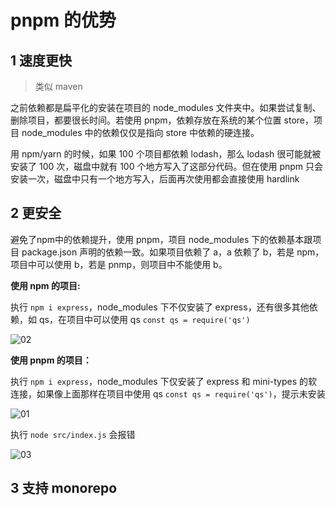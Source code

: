 # pnpm 的优势

## 1 速度更快

> 类似 maven

之前依赖都是扁平化的安装在项目的 node_modules 文件夹中。如果尝试复制、删除项目，都要很长时间。若使用 pnpm，依赖存放在系统的某个位置 store，项目 node_modules 中的依赖仅仅是指向 store 中依赖的硬连接。

用 npm/yarn 的时候，如果 100 个项目都依赖 lodash，那么 lodash 很可能就被安装了 100 次，磁盘中就有 100 个地方写入了这部分代码。但在使用 pnpm 只会安装一次，磁盘中只有一个地方写入，后面再次使用都会直接使用 hardlink

## 2 更安全

避免了npm中的依赖提升，使用 pnpm，项目 node_modules 下的依赖基本跟项目 package.json 声明的依赖一致。如果项目依赖了 a，a 依赖了 b，若是 npm，项目中可以使用 b，若是 pnmp，则项目中不能使用 b。

**使用 npm 的项目:**

执行 `npm i express`，node_modules 下不仅安装了 express，还有很多其他依赖，如 qs，在项目中可以使用 qs `const qs = require('qs')`

![02](https://image.newarea.site/20230721/02.png)

**使用 pnpm 的项目：**

执行 `npm i express`，node_modules 下仅安装了 express 和 mini-types 的软连接，如果像上面那样在项目中使用 qs `const qs = require('qs')`，提示未安装

![01](https://image.newarea.site/20230721/01.png)

执行 `node src/index.js` 会报错

![03](https://image.newarea.site/20230721/03.png)

## 3 支持 monorepo


